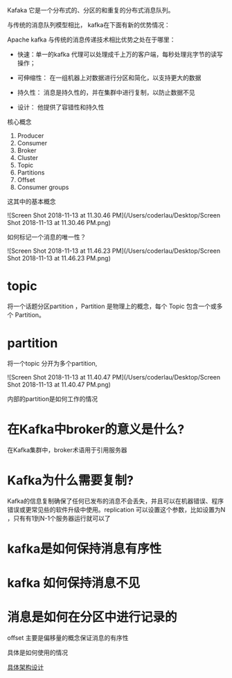 Kafaka 它是一个分布式的、分区的和重复的分布式消息队列。

与传统的消息队列模型相比， kafka在下面有新的优势情况：

Apache kafka 与传统的消息传递技术相比优势之处在于哪里：

- 快速：单一的kafka 代理可以处理成千上万的客户端，每秒处理兆字节的读写操作；

- 可伸缩性： 在一组机器上对数据进行分区和简化，以支持更大的数据

- 持久性： 消息是持久性的，并在集群中进行复制，以防止数据不见
- 设计： 他提供了容错性和持久性

核心概念

1. Producer
2. Consumer
3. Broker
4. Cluster
5. Topic
6. Partitions
7. Offset
8. Consumer groups

这其中的基本概念

![Screen Shot 2018-11-13 at 11.30.46 PM](/Users/coderlau/Desktop/Screen Shot 2018-11-13 at 11.30.46 PM.png)



如何标记一个消息的唯一性？

![Screen Shot 2018-11-13 at 11.46.23 PM](/Users/coderlau/Desktop/Screen Shot 2018-11-13 at 11.46.23 PM.png)

# topic 

将一个话题分区partition ，Partition 是物理上的概念，每个 Topic 包含一个或多个 Partition。

# partition

将一个topic 分开为多个partition, 

![Screen Shot 2018-11-13 at 11.40.47 PM](/Users/coderlau/Desktop/Screen Shot 2018-11-13 at 11.40.47 PM.png)

内部的partition是如何工作的情况

# 在Kafka中broker的意义是什么?

在Kafka集群中，broker术语用于引用服务器

# Kafka为什么需要复制?



Kafka的信息复制确保了任何已发布的消息不会丢失，并且可以在机器错误、程序错误或更常见些的软件升级中使用。replication 可以设置这个参数，比如设置为N ，只有有1到N-1个服务器运行就可以了

# kafka是如何保持消息有序性

# kafka 如何保持消息不见

# 消息是如何在分区中进行记录的

offset 主要是偏移量的概念保证消息的有序性

具体是如何使用的情况



[具体架构设计](https://www.infoq.cn/article/kafka-analysis-part-1)